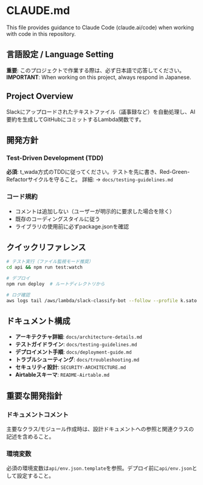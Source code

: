# CLAUDE.md

This file provides guidance to Claude Code (claude.ai/code) when working with code in this repository.

## 言語設定 / Language Setting

**重要**: このプロジェクトで作業する際は、必ず日本語で応答してください。
**IMPORTANT**: When working on this project, always respond in Japanese.

## Project Overview

Slackにアップロードされたテキストファイル（議事録など）を自動処理し、AI要約を生成してGitHubにコミットするLambda関数です。

## 開発方針

### Test-Driven Development (TDD)
**必須**: t_wada方式のTDDに従ってください。テストを先に書き、Red-Green-Refactorサイクルを守ること。
詳細: → `docs/testing-guidelines.md`

### コード規約
- コメントは追加しない（ユーザーが明示的に要求した場合を除く）
- 既存のコーディングスタイルに従う
- ライブラリの使用前に必ずpackage.jsonを確認

## クイックリファレンス

```bash
# テスト実行（ファイル監視モード推奨）
cd api && npm run test:watch

# デプロイ
npm run deploy  # ルートディレクトリから

# ログ確認
aws logs tail /aws/lambda/slack-classify-bot --follow --profile k.sato --region us-east-1
```

## ドキュメント構成

- **アーキテクチャ詳細**: `docs/architecture-details.md`
- **テストガイドライン**: `docs/testing-guidelines.md`
- **デプロイメント手順**: `docs/deployment-guide.md`
- **トラブルシューティング**: `docs/troubleshooting.md`
- **セキュリティ設計**: `SECURITY-ARCHITECTURE.md`
- **Airtableスキーマ**: `README-Airtable.md`


## 重要な開発指針

### ドキュメントコメント
主要なクラス/モジュール作成時は、設計ドキュメントへの参照と関連クラスの記述を含めること。

### 環境変数
必須の環境変数は`api/env.json.template`を参照。デプロイ前に`api/env.json`として設定すること。